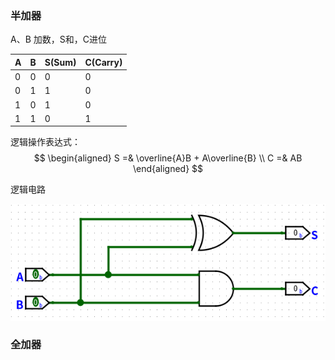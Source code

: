 ### 半加器

A、B 加数，S和，C进位

| A    | B    | S(Sum) | C(Carry) |
| ---- | ---- | ------ | -------- |
| 0    | 0    | 0      | 0        |
| 0    | 1    | 1      | 0        |
| 1    | 0    | 1      | 0        |
| 1    | 1    | 0      | 1        |

逻辑操作表达式：
$$
\begin{aligned}
    S =& \overline{A}B + A\overline{B} \\
    C =& AB
\end{aligned}
$$

逻辑电路

![half-adder-analog-design](assets/half-adder-analog-design.png)

### 全加器
